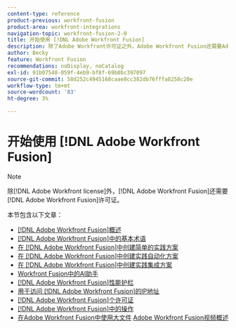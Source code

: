 ```yaml
---
content-type: reference
product-previous: workfront-fusion
product-area: workfront-integrations
navigation-topic: workfront-fusion-2-0
title: 开始使用 [!DNL Adobe Workfront Fusion]
description: 除了Adobe Workfront许可证之外，Adobe Workfront Fusion还需要Adobe Workfront Fusion许可证。
author: Becky
feature: Workfront Fusion
recommendations: noDisplay, noCatalog
exl-id: 91b07548-059f-4eb9-bf8f-69b0bc397097
source-git-commit: 58d252c4945168caae8cc382db76fffa8258c20e
workflow-type: tm+mt
source-wordcount: '83'
ht-degree: 3%

---
```


# 开始使用 [!DNL Adobe Workfront Fusion]

>[!NOTE]
>
>除[!DNL Adobe Workfront license]外，[!DNL Adobe Workfront Fusion]还需要[!DNL Adobe Workfront Fusion]许可证。

本节包含以下文章：

* [[!DNL Adobe Workfront Fusion]概述](../../workfront-fusion/get-started/workfront-fusion-overview.md)
* [ [!DNL Adobe Workfront Fusion]中的基本术语](../../workfront-fusion/get-started/basic-terms.md)
* [在 [!DNL Adobe Workfront Fusion]中创建简单的实践方案](/help/quicksilver/workfront-fusion/get-started/build-practice-scenarios/create-practice-scenarios.md)
* [在 [!DNL Adobe Workfront Fusion]中创建实践自动化方案](../../workfront-fusion/get-started/create-a-practice-automation-scenario.md)
* [在 [!DNL Adobe Workfront Fusion]中创建实践集成方案](../../workfront-fusion/get-started/create-a-practice-scenario.md)
* [Workfront Fusion中的AI助手](/help/quicksilver/workfront-fusion/get-started/fusion-ai-assistant.md)
* [[!DNL Adobe Workfront Fusion]性能护栏](../../workfront-fusion/get-started/fusion-performance-guardrails.md)
* [用于访问 [!DNL Adobe Workfront Fusion]的IP地址](../../workfront-fusion/get-started/ip-addresses-for-fusion.md)
* [[!DNL Adobe Workfront Fusion]个许可证](../../workfront-fusion/get-started/license-automation-vs-integration.md)
* [ [!DNL Adobe Workfront Fusion]中的操作](../../workfront-fusion/get-started/operations-in-workfront-fusion.md)
* [在Adobe Workfront Fusion中使用大文件](../../workfront-fusion/get-started/fusion-large-files.md)
  [Adobe Workfront Fusion视频概述](/help/quicksilver/workfront-fusion/get-started/fusion-basics-videos.md)
